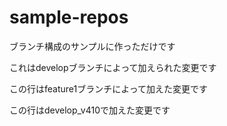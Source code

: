# sample-repos
ブランチ構成のサンプルに作っただけです

これはdevelopブランチによって加えられた変更です

この行はfeature1ブランチによって加えた変更です

この行はdevelop_v410で加えた変更です